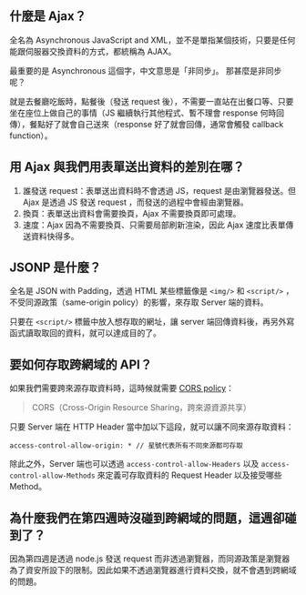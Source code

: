 ## 什麼是 Ajax？
全名為 Asynchronous JavaScript and XML，並不是單指某個技術，只要是任何能跟伺服器交換資料的方式，都統稱為 AJAX。

最重要的是 Asynchronous 這個字，中文意思是「非同步」。
那甚麼是非同步呢？

就是去餐廳吃飯時，點餐後（發送 request 後），不需要一直站在出餐口等、只要坐在座位上做自己的事情（JS 繼續執行其他程式、暫不理會 response 何時回傳），餐點好了就會自己送來（response 好了就會回傳，通常會觸發 callback function）。
## 用 Ajax 與我們用表單送出資料的差別在哪？
1. 誰發送 request：表單送出資料時不會透過 JS，request 是由瀏覽器發送。但 Ajax 是透過 JS 發送 request ，而發送的過程中會經由瀏覽器。
2. 換頁：表單送出資料會需要換頁，Ajax 不需要換頁即可處理。
3. 速度：Ajax 因為不需要換頁、只需要局部刷新渲染，因此 Ajax 速度比表單傳送資料快得多。
## JSONP 是什麼？
全名是 JSON with Padding，透過 HTML 某些標籤像是 `<img/>` 和 `<script/>` ，不受同源政策（same-origin policy）的影響，來存取 Server 端的資料。

只要在 `<script/>` 標籤中放入想存取的網址，讓 server 端回傳資料後，再另外寫函式讀取取回的資料，就可以達成目的了。
## 要如何存取跨網域的 API？
如果我們需要跨來源存取資料時，這時候就需要 [CORS policy](https://developer.mozilla.org/zh-TW/docs/Web/HTTP/CORS)：
> CORS（Cross-Origin Resource Sharing，跨來源資源共享）

只要 Server 端在 HTTP Header 當中加以下這段，就可以讓不同來源存取資料：
```
access-control-allow-origin: * // 星號代表所有不同來源都可存取
```
除此之外，Server 端也可以透過 `access-control-allow-Headers` 以及  `access-control-allow-Methods` 來定義可存取資料的 Request Header 以及接受哪些 Method。
## 為什麼我們在第四週時沒碰到跨網域的問題，這週卻碰到了？
因為第四週是透過 node.js 發送 request 而非透過瀏覽器，而同源政策是瀏覽器為了資安所設下的限制。因此如果不透過瀏覽器進行資料交換，就不會遇到跨網域的問題。
